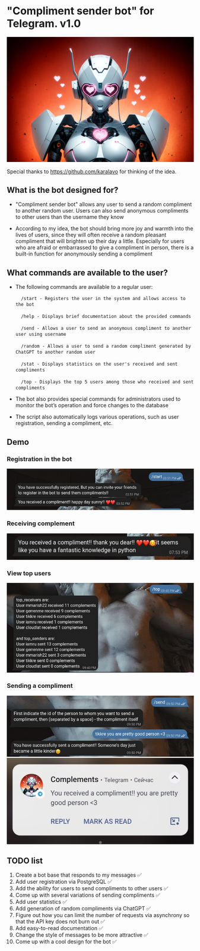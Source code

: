 # "Compliment sender bot" for Telegram. v1.0

![pic](img/cupidon_bot.png)

Special thanks to https://github.com/karalavo for thinking of the idea.

## What is the bot designed for?

* "Compliment sender bot" allows any user to send a random compliment to another random user. Users can also send anonymous compliments to other users than the username they know

* According to my idea, the bot should bring more joy and warmth into the lives of users, since they will often receive a random pleasant compliment that will brighten up their day a little. Especially for users who are afraid or embarrassed to give a compliment in person, there is a built-in function for anonymously sending a compliment

## What commands are available to the user?

* The following commands are available to a regular user:  

        /start - Registers the user in the system and allows access to the bot

        /help - Displays brief documentation about the provided commands
        
        /send - Allows a user to send an anonymous compliment to another user using username

        /random - Allows a user to send a random compliment generated by ChatGPT to another random user

        /stat - Displays statistics on the user's received and sent compliments

        /top - Displays the top 5 users among those who received and sent compliments

* The bot also provides special commands for administrators used to monitor the bot’s operation and force changes to the database

* The script also automatically logs various operations, such as user registration, sending a compliment, etc.

## Demo

### Registration in the bot
![pic](img/start_demo.jpg)

### Receiving complement
![pic](img/receiving_demo.jpg)

### View top users
![pic](img/top_demo.jpg)

### Sending a compliment
![pic](img/send_compiment_demo.jpg)
![pic](img/send_receive_compliment_demo.jpg)

## TODO list

1. Create a bot base that responds to my messages ✅
2. Add user registration via PostgreSQL ✅
3. Add the ability for users to send compliments to other users ✅
4. Come up with several variations of sending compliments ✅
5. Add user statistics ✅
6. Add generation of random compliments via ChatGPT ✅
7. Figure out how you can limit the number of requests via asynchrony so that the API key does not burn out ✅
8. Add easy-to-read documentation ✅
9. Change the style of messages to be more attractive ✅
10. Come up with a cool design for the bot ✅
